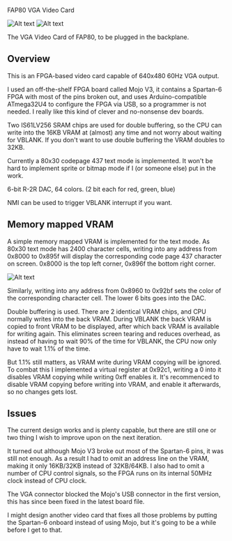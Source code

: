 FAP80 VGA Video Card

![Alt text](http://i.imgur.com/RHG6iHQ.jpg)
![Alt text](http://i.imgur.com/f2OT7do.jpg)

The VGA Video Card of FAP80, to be plugged in the backplane.

## Overview

This is an FPGA-based video card capable of 640x480 60Hz VGA output.

I used an off-the-shelf FPGA board called Mojo V3, it contains a Spartan-6 FPGA with most of the pins broken out, and uses Arduino-compatible ATmega32U4 to configure the FPGA via USB, so a programmer is not needed. I really like this kind of clever and no-nonsense dev boards.

Two IS61LV256 SRAM chips are used for double buffering, so the CPU can write into the 16KB VRAM at (almost) any time and not worry about waiting for VBLANK. If you don't want to use double buffering the VRAM doubles to 32KB.

Currently a 80x30 codepage 437 text mode is implemented. It won't be hard to implement sprite or bitmap mode if I (or someone else) put in the work.


6-bit R-2R DAC, 64 colors. (2 bit each for red, green, blue)

NMI can be used to trigger VBLANK interrupt if you want.

## Memory mapped VRAM

A simple memory mapped VRAM is implemented for the text mode. As 80x30 text mode has 2400 character cells, writing into any address from 0x8000 to 0x895f will display the corresponding code page 437 character on screen. 0x8000 is the top left corner, 0x896f the bottom right corner.

![Alt text](http://i.imgur.com/2tsq7oi.jpg)

Similarly, writing into any address from 0x8960 to 0x92bf sets the color of the corresponding character cell. The lower 6 bits goes into the DAC.

Double buffering is used. There are 2 identical VRAM chips, and CPU normally writes into the back VRAM. During VBLANK the back VRAM is copied to front VRAM to be displayed, after which back VRAM is available for writing again. This eliminates screen tearing and reduces overhead, as instead of having to wait 90% of the time for VBLANK, the CPU now only have to wait 1.1% of the time. 

But 1.1% still matters, as VRAM write during VRAM copying will be ignored. To combat this I implemented a virtual register at 0x92c1, writing a 0 into it disables VRAM copying while writing 0xff enables it. It's recommenced to disable VRAM copying before writing into VRAM, and enable it afterwards, so no changes gets lost. 

## Issues

The current design works and is plenty capable, but there are still one or two thing I wish to improve upon on the next iteration.

It turned out although Mojo V3 broke out most of the Spartan-6 pins, it was still not enough. As a result I had to omit an address line on the VRAM, making it only 16KB/32KB instead of 32KB/64KB. I also had to omit a number of CPU control signals, so the FPGA runs on its internal 50MHz clock instead of CPU clock. 

The VGA connector blocked the Mojo's USB connector in the first version, this has since been fixed in the latest board file.

I might design another video card that fixes all those problems by putting the Spartan-6 onboard instead of using Mojo, but it's going to be a while before I get to that.
